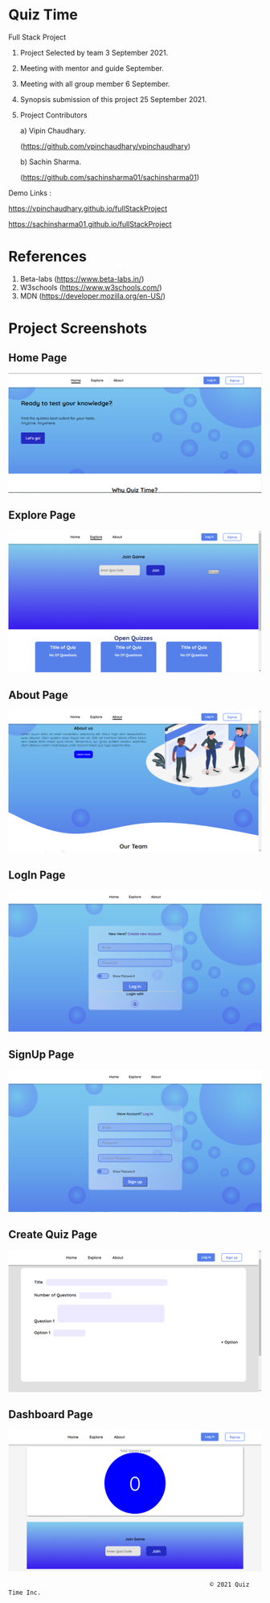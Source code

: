 # Quiz Time 
Full Stack Project

1. Project Selected by team 3 September 2021.
2. Meeting with mentor and guide September.
3. Meeting with all group member 6 September.
4. Synopsis submission of this project 25 September 2021.
5. Project Contributors

    a) Vipin Chaudhary.

    (https://github.com/vpinchaudhary/vpinchaudhary)

    b) Sachin Sharma.

    (https://github.com/sachinsharma01/sachinsharma01)

Demo Links : 

https://vpinchaudhary.github.io/fullStackProject

https://sachinsharma01.github.io/fullStackProject

# References
1. Beta-labs (https://www.beta-labs.in/)
2. W3schools (https://www.w3schools.com/)
3. MDN (https://developer.mozilla.org/en-US/)

# Project Screenshots
## Home Page
![](2021-09-22-12-12-15.png)

## Explore Page
![](2021-09-22-12-16-13.png)

## About Page
![](2021-09-22-12-18-07.png)

## LogIn Page
![](2021-09-22-12-18-48.png)

## SignUp Page
![](2021-09-22-12-26-12.png)

## Create Quiz Page
![](2021-09-22-12-33-36.png)

## Dashboard Page
![](2021-09-22-12-34-38.png)

                                                            © 2021 Quiz Time Inc.